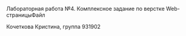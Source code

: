 Лабораторная работа №4. Комплексное задание по верстке Web-страницыФайл

Кочеткова Кристина, группа 931902
